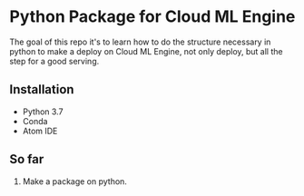 # Python Package for Cloud ML Engine

The goal of this repo it's to learn how to do the structure necessary in python to make a deploy on Cloud ML Engine, not only deploy, but all the step for a good serving.

## Installation ##

* Python 3.7
* Conda
* Atom IDE

## So far ##

1. Make a package on python. 
